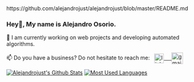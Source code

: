 <!-- **alejandrojust/alejandrojust** is a ✨ _special_ ✨ repository because its `README.md` (this file) appears on your GitHub profile. -->https://github.com/alejandrojust/alejandrojust/blob/master/README.md

### Hey👋, My name is **Alejandro Osorio**.

🔧 I am currently working on web projects and developing automated algorithms.

📫 Do you have a business? Do not hesitate to reach me: &nbsp; 
  <a href="https://www.linkedin.com/in/alejandrojust/" target="_blank">
      <img align="center" alt="linkedin" width="25px" src="https://www.vectorlogo.zone/logos/linkedin/linkedin-icon.svg" /> &nbsp; &nbsp;
  <a href="mailto:alejandrobeariver@gmail.com" target="_blank">
      <img align="center" alt="gmail" width="30px" src="https://www.vectorlogo.zone/logos/gmail/gmail-icon.svg" />

<!-- Github  Stats -->
[![Alejandrojust's Github Stats](https://github-readme-stats.vercel.app/api?username=alejandrojust&show_icons=true&include_all_commits=false&theme=radical&count_private=true&rank_icon=github&hide_rank=false&card_width=400&line_height=28&hide_border=true&title_color=E4D00A&text_bold=false&icon_color=E4D00A)](https://github.com/anuraghazra/github-readme-stats)
[![Most Used Languages](https://github-readme-stats.vercel.app/api/top-langs/?username=alejandrojust&langs_count=5&theme=radical&layout=donut&hide_title=false&hide_border=true&title_color=E4D00A&size_weight=0.5&count_weight=0.5)](https://github.com/anuraghazra/github-readme-stats)
